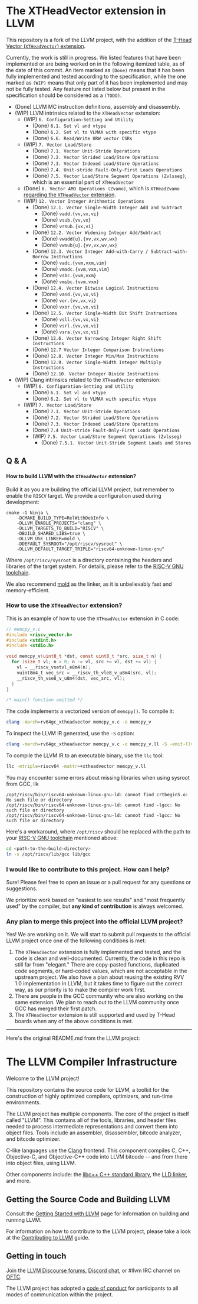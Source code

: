 # The XTHeadVector extension in LLVM

This repository is a fork of the LLVM project, with the addition of the [T-Head Vector (`XTHeadVector`) extension](https://github.com/T-head-Semi/thead-extension-spec/blob/master/xtheadvector.adoc).

Currently, the work is still in progress.
We listed features that have been implemented or are being worked on in the following itemized table,
as of the date of this commit.
An item marked as `(Done)` means that it has been fully implemented and tested according to the specification,
while the one marked as `(WIP)` means that only part of it has been implemented and may not be fully tested.
Any feature not listed below but present in the specification should be considered as a `(TODO)`.

- (Done) LLVM MC instruction definitions, assembly and disassembly.
- (WIP) LLVM intrinsics related to the `XTHeadVector` extension:
  - (WIP) `6. Configuration-Setting and Utility`
    - (Done) `6.1. Set vl and vtype`
    - (Done) `6.2. Set vl to VLMAX with specific vtype`
    - (Done) `6.6. Read/Write URW vector CSRs`
  - (WIP) `7. Vector Load/Store`
    - (Done) `7.1. Vector Unit-Stride Operations`
    - (Done) `7.2. Vector Strided Load/Store Operations`
    - (Done) `7.3. Vector Indexed Load/Store Operations`
    - (Done) `7.4. Unit-stride Fault-Only-First Loads Operations`
    - (Done) `7.5. Vector Load/Store Segment Operations (Zvlsseg)`, which is an essential part of `XTHeadVector`
  - (Done) `8. Vector AMO Operations (Zvamo)`, which is `XTHeadZvamo` [regarding the `XTHeadVector` extension](https://github.com/T-head-Semi/thead-extension-spec/blob/24349e6df223e8b268ba9672297018f508670acb/xtheadvector.adoc?plain=1#L27).
  - (WIP) `12. Vector Integer Arithmetic Operations`
    - (Done) `12.1. Vector Single-Width Integer Add and Subtract`
      - (Done) `vadd.{vv,vx,vi}`
      - (Done) `vsub.{vv,vx}`
      - (Done) `vrsub.{vx,vi}`
    - (Done) `12.2. Vector Widening Integer Add/Subtract`
      - (Done) `vwadd{u}.{vv,vx,wv,wx}`
      - (Done) `vwsub{u}.{vv,vx,wv,wx}`
    - (Done) `12.3. Vector Integer Add-with-Carry / Subtract-with-Borrow Instructions`
      - (Done) `vadc.{vvm,vxm,vim}`
      - (Done) `vmadc.{vvm,vxm,vim}`
      - (Done) `vsbc.{vvm,vxm}`
      - (Done) `vmsbc.{vvm,vxm}`
    - (Done) `12.4. Vector Bitwise Logical Instructions`
      - (Done) `vand.{vv,vx,vi}`
      - (Done) `vor.{vv,vx,vi}`
      - (Done) `vxor.{vv,vx,vi}`
    - (Done) `12.5. Vector Single-Width Bit Shift Instructions`
      - (Done) `vsll.{vv,vx,vi}`
      - (Done) `vsrl.{vv,vx,vi}`
      - (Done) `vsra.{vv,vx,vi}`
    - (Done) `12.6. Vector Narrowing Integer Right Shift Instructions`
    - (Done) `12.7 Vector Integer Comparison Instructions`
    - (Done) `12.8. Vector Integer Min/Max Instructions`
    - (Done) `12.9. Vector Single-Width Integer Multiply Instructions`
    - (Done) `12.10. Vector Integer Divide Instructions`
- (WIP) Clang intrinsics related to the `XTHeadVector` extension:
  - (WIP) `6. Configuration-Setting and Utility`
    - (Done) `6.1. Set vl and vtype`
    - (Done) `6.2. Set vl to VLMAX with specific vtype`
  - (WIP) `7. Vector Load/Store`
    - (Done) `7.1. Vector Unit-Stride Operations`
    - (Done) `7.2. Vector Strided Load/Store Operations`
    - (Done) `7.3. Vector Indexed Load/Store Operations`
    - (Done) `7.4 Unit-stride Fault-Only-First Loads Operations`
    - (WIP) `7.5. Vector Load/Store Segment Operations (Zvlsseg)`
      - (Done) `7.5.1. Vector Unit-Stride Segment Loads and Stores`

## Q & A

#### How to build LLVM with the `XTHeadVector` extension?

Build it as you are building the official LLVM project, but remember to enable the `RISCV` target.
We provide a configuration used during development:

```shell
cmake -G Ninja \
    -DCMAKE_BUILD_TYPE=RelWithDebInfo \
    -DLLVM_ENABLE_PROJECTS="clang" \
    -DLLVM_TARGETS_TO_BUILD="RISCV" \
    -DBUILD_SHARED_LIBS=true \
    -DLLVM_USE_LINKER=mold \
    -DDEFAULT_SYSROOT="/opt/riscv/sysroot" \
    -DLLVM_DEFAULT_TARGET_TRIPLE="riscv64-unknown-linux-gnu"
```

Where `/opt/riscv/sysroot` is a directory containing the headers and libraries of the target system.
For details, please refer to the [RISC-V GNU toolchain](https://github.com/riscv-collab/riscv-gnu-toolchain).

We also recommend [mold](https://github.com/rui314/mold) as the linker, as it is unbelievably fast and memory-efficient.

### How to use the `XTHeadVector` extension?

This is an example of how to use the `XTHeadVector` extension in C code:

```c
// memcpy_v.c
#include <riscv_vector.h>
#include <stdint.h>
#include <stdio.h>

void memcpy_v(uint8_t *dst, const uint8_t *src, size_t n) {
  for (size_t vl; n > 0; n -= vl, src += vl, dst += vl) {
    vl = __riscv_vsetvl_e8m4(n);
    vuint8m4_t vec_src = __riscv_th_vle8_v_u8m4(src, vl);
    __riscv_th_vse8_v_u8m4(dst, vec_src, vl);
  }
}

/* main() function omitted */
```

The code implements a vectorized version of `memcpy()`. To compile it:

```bash
clang -march=rv64gc_xtheadvector memcpy_v.c -o memcpy_v
```

To inspect the LLVM IR generated, use the `-S` option:

```bash
clang -march=rv64gc_xtheadvector memcpy_v.c -o memcpy_v.ll -S -emit-llvm
```

To compile the LLVM IR to an executable binary, use the `llc` tool:

```bash
llc -mtriple=riscv64 -mattr=+xtheadvector memcpy_v.ll
```

You may encounter some errors about missing libraries when using sysroot from GCC, lik
```
/opt/riscv/bin/riscv64-unknown-linux-gnu-ld: cannot find crtbeginS.o: No such file or directory
/opt/riscv/bin/riscv64-unknown-linux-gnu-ld: cannot find -lgcc: No such file or directory
/opt/riscv/bin/riscv64-unknown-linux-gnu-ld: cannot find -lgcc: No such file or directory
```

Here's a workaround, where `/opt/riscv` should be replaced with the path to your
[RISC-V GNU toolchain](https://github.com/riscv-collab/riscv-gnu-toolchain) mentioned above:

```bash
cd <path-to-the-build-directory>
ln -s /opt/riscv/lib/gcc lib/gcc
```

### I would like to contribute to this project. How can I help?

Sure! Please feel free to open an issue or a pull request for any questions or suggestions.

We prioritize work based on "easiest to see results" and "most frequently used" by the compiler,
but **any kind of contribution** is always welcomed.

### Any plan to merge this project into the official LLVM project?

Yes! We are working on it. 
We will start to submit pull requests to the official LLVM project once one of the following conditions is met:

1. The `XTHeadVector` extension is fully implemented and tested, and the code is clean and well-documented.
   Currently, the code in this repo is still far from "elegant."
   There are copy-pasted functions, duplicated code segments, or hard-coded values,
   which are not acceptable in the upstream project.
   We also have a plan about reusing the existing RVV 1.0 implementation in LLVM, 
   but it takes time to figure out the correct way, as our priority is to make the compiler work first.
2. There are people in the GCC community who are also working on the same extension.
   We plan to reach out to the LLVM community once GCC has merged their first patch.
3. The `XTHeadVector` extension is still supported and used by T-Head boards when any of the above conditions is met.

-----

Here's the original README.md from the LLVM project:

# The LLVM Compiler Infrastructure

Welcome to the LLVM project!

This repository contains the source code for LLVM, a toolkit for the
construction of highly optimized compilers, optimizers, and run-time
environments.

The LLVM project has multiple components. The core of the project is
itself called "LLVM". This contains all of the tools, libraries, and header
files needed to process intermediate representations and convert them into
object files. Tools include an assembler, disassembler, bitcode analyzer, and
bitcode optimizer.

C-like languages use the [Clang](http://clang.llvm.org/) frontend. This
component compiles C, C++, Objective-C, and Objective-C++ code into LLVM bitcode
-- and from there into object files, using LLVM.

Other components include:
the [libc++ C++ standard library](https://libcxx.llvm.org),
the [LLD linker](https://lld.llvm.org), and more.

## Getting the Source Code and Building LLVM

Consult the
[Getting Started with LLVM](https://llvm.org/docs/GettingStarted.html#getting-the-source-code-and-building-llvm)
page for information on building and running LLVM.

For information on how to contribute to the LLVM project, please take a look at
the [Contributing to LLVM](https://llvm.org/docs/Contributing.html) guide.

## Getting in touch

Join the [LLVM Discourse forums](https://discourse.llvm.org/), [Discord
chat](https://discord.gg/xS7Z362), or #llvm IRC channel on
[OFTC](https://oftc.net/).

The LLVM project has adopted a [code of conduct](https://llvm.org/docs/CodeOfConduct.html) for
participants to all modes of communication within the project.
